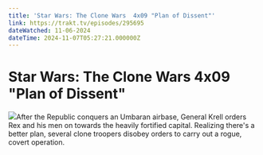 ```yaml
---
title: 'Star Wars: The Clone Wars  4x09 "Plan of Dissent"' 
link: https://trakt.tv/episodes/295695
dateWatched: 11-06-2024
dateTime: 2024-11-07T05:27:21.000000Z
---
```

# Star Wars: The Clone Wars  4x09 "Plan of Dissent"

![](https://walter-r2.trakt.tv/images/episodes/000/295/695/screenshots/thumb/7a9530a24f.jpg)After the Republic conquers an Umbaran airbase, General Krell orders Rex and his men on towards the heavily fortified capital. Realizing there's a better plan, several clone troopers disobey orders to carry out a rogue, covert operation.